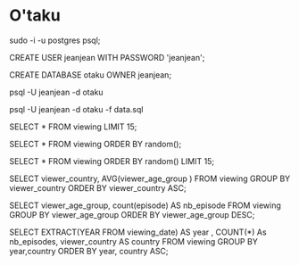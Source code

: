 
# O'taku

<!-- connection a la base de donner  -->
sudo -i -u postgres psql;

<!-- Creer un utilisateur  -->
CREATE USER jeanjean WITH PASSWORD 'jeanjean';

<!-- Creer la bases de données. -->
CREATE DATABASE otaku OWNER jeanjean;

<!-- test de la connexion a la  base de données. -->
psql -U jeanjean -d otaku

<!-- Excuéter un script de base de données . -->
psql -U jeanjean -d otaku -f data.sql

<!-- requête pour récupérer les données 15 premieres lignes. -->
 SELECT * FROM viewing LIMIT 15;

 <!--requête pour sélectionner toutes les données, rangées dans un ordre aléatoire -->
  SELECT * FROM viewing ORDER BY random();

 <!--Écrire une requête pour récupérer 15 lignes de manière aléatoire-->
 SELECT * FROM viewing ORDER BY random() LIMIT 15;

 <!-- la moyenne d'âge des téléspectateurs, classée par pays et par odre alphabetiques -->
 SELECT viewer_country,
 AVG(viewer_age_group )
 FROM viewing
 GROUP BY viewer_country
 ORDER BY viewer_country ASC;

<!-- le nombre d'épisodes regardés, classés par tranche d'âge, et rangé par tranche d'âge décroissant. -->
SELECT  viewer_age_group, count(episode) AS nb_episode
FROM viewing
GROUP BY viewer_age_group
ORDER BY viewer_age_group DESC;

<!-- BONUS CACTUS (attention, ça parait simple mais ça pique !) : le nombre de visionnage par an. -->
SELECT EXTRACT(YEAR FROM viewing_date) AS year ,
COUNT(*) As nb_episodes,
viewer_country AS country
FROM viewing
GROUP BY year,country
ORDER BY year, country ASC;
